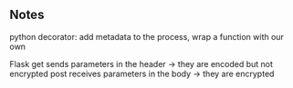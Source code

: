 ## Notes
python decorator: add metadata to the process, wrap a function with our own

Flask
get sends parameters in the header -> they are encoded but not encrypted
post receives parameters in the body -> they are encrypted